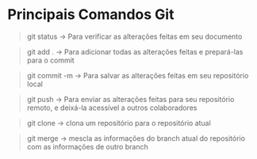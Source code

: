 # Principais Comandos Git

> git status -> Para verificar as alterações feitas em seu documento

> git add . -> Para adicionar todas as alterações feitas e prepará-las para o commit

> git commit -m -> Para salvar as alterações feitas em seu repositório local

> git push -> Para enviar as alterações feitas para seu repositório remoto, e deixá-la acessível a outros colaboradores

> git clone -> clona um repositório para o repositório atual

> git merge -> mescla as informações do branch atual do repositório com as informações de outro branch